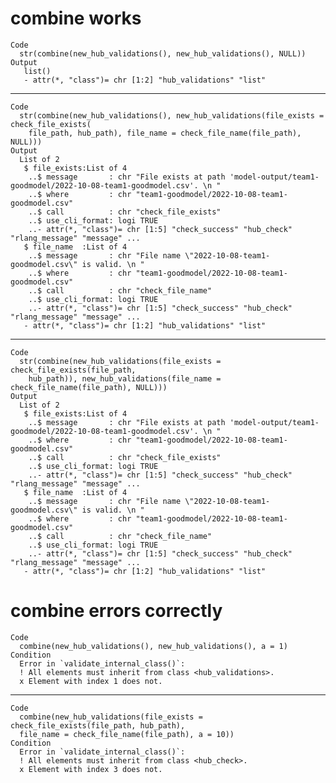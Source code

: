 # combine works

    Code
      str(combine(new_hub_validations(), new_hub_validations(), NULL))
    Output
       list()
       - attr(*, "class")= chr [1:2] "hub_validations" "list"

---

    Code
      str(combine(new_hub_validations(), new_hub_validations(file_exists = check_file_exists(
        file_path, hub_path), file_name = check_file_name(file_path), NULL)))
    Output
      List of 2
       $ file_exists:List of 4
        ..$ message       : chr "File exists at path 'model-output/team1-goodmodel/2022-10-08-team1-goodmodel.csv'. \n "
        ..$ where         : chr "team1-goodmodel/2022-10-08-team1-goodmodel.csv"
        ..$ call          : chr "check_file_exists"
        ..$ use_cli_format: logi TRUE
        ..- attr(*, "class")= chr [1:5] "check_success" "hub_check" "rlang_message" "message" ...
       $ file_name  :List of 4
        ..$ message       : chr "File name \"2022-10-08-team1-goodmodel.csv\" is valid. \n "
        ..$ where         : chr "team1-goodmodel/2022-10-08-team1-goodmodel.csv"
        ..$ call          : chr "check_file_name"
        ..$ use_cli_format: logi TRUE
        ..- attr(*, "class")= chr [1:5] "check_success" "hub_check" "rlang_message" "message" ...
       - attr(*, "class")= chr [1:2] "hub_validations" "list"

---

    Code
      str(combine(new_hub_validations(file_exists = check_file_exists(file_path,
        hub_path)), new_hub_validations(file_name = check_file_name(file_path), NULL)))
    Output
      List of 2
       $ file_exists:List of 4
        ..$ message       : chr "File exists at path 'model-output/team1-goodmodel/2022-10-08-team1-goodmodel.csv'. \n "
        ..$ where         : chr "team1-goodmodel/2022-10-08-team1-goodmodel.csv"
        ..$ call          : chr "check_file_exists"
        ..$ use_cli_format: logi TRUE
        ..- attr(*, "class")= chr [1:5] "check_success" "hub_check" "rlang_message" "message" ...
       $ file_name  :List of 4
        ..$ message       : chr "File name \"2022-10-08-team1-goodmodel.csv\" is valid. \n "
        ..$ where         : chr "team1-goodmodel/2022-10-08-team1-goodmodel.csv"
        ..$ call          : chr "check_file_name"
        ..$ use_cli_format: logi TRUE
        ..- attr(*, "class")= chr [1:5] "check_success" "hub_check" "rlang_message" "message" ...
       - attr(*, "class")= chr [1:2] "hub_validations" "list"

# combine errors correctly

    Code
      combine(new_hub_validations(), new_hub_validations(), a = 1)
    Condition
      Error in `validate_internal_class()`:
      ! All elements must inherit from class <hub_validations>.
      x Element with index 1 does not.

---

    Code
      combine(new_hub_validations(file_exists = check_file_exists(file_path, hub_path),
      file_name = check_file_name(file_path), a = 10))
    Condition
      Error in `validate_internal_class()`:
      ! All elements must inherit from class <hub_check>.
      x Element with index 3 does not.

